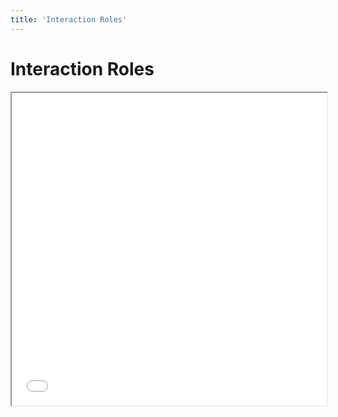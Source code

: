 ```yaml
---
title: 'Interaction Roles'
---
```

<html>
  <head>
    <title>Interaction Roles</title>
  </head>
  <body>
    <h1>Interaction Roles</h1>
    <iframe src="/2021_11_15_interaction_roles.pdf#toolbar=0" width="100%" height="500px">
    </iframe>
  </body>
</html>